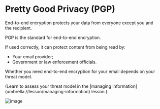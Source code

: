 [Title]: # (What is PGP?)
[Order]: # (0)

# Pretty Good Privacy (PGP)

End-to-end encryption protects your data from everyone except you and the recipient.  

PGP is the standard for end-to-end encryption. 

If used correctly, it can protect content from being read by:

*	Your email provider;
*	Government or law enforcement officials.

Whether you need end-to-end encryption for your email depends on your threat model.

(Learn to assess your threat model in the [managing information] (umbrella://lesson/managing-information) lesson.)

![image](email3)
